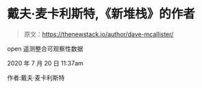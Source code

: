 # 戴夫·麦卡利斯特,《新堆栈》的作者

> 原文：<https://thenewstack.io/author/dave-mcallister/>

open 遥测整合可观察性数据

2020 年 7 月 20 日 11:37am

作者:戴夫·麦卡利斯特